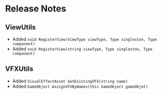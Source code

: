 # Release Notes

## ViewUtils
- Added `void RegisterView(ViewType viewType, Type singleston, Type component)`
- Added `void RegisterView(string viewType, Type singleston, Type component)`

## VFXUtils
- Added `VisualEffectAsset GetExistingVFX(string name)`
- Added `GameObject AssignVFXByNames(this GameObject gameObjet)`